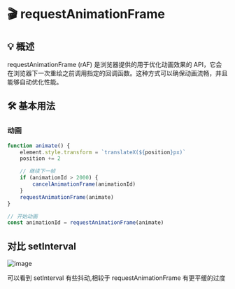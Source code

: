 # 🎬 requestAnimationFrame

## 💡 概述

requestAnimationFrame (rAF) 是浏览器提供的用于优化动画效果的 API，它会在浏览器下一次重绘之前调用指定的回调函数。这种方式可以确保动画流畅，并且能够自动优化性能。

## 🛠️ 基本用法

### 动画

```javascript
function animate() {
    element.style.transform = `translateX(${position}px)`
    position += 2

    // 继续下一帧
    if (animationId > 2000) {
        cancelAnimationFrame(animationId)
    }
    requestAnimationFrame(animate)
}

// 开始动画
const animationId = requestAnimationFrame(animate)
```

## 对比 setInterval

![image](https://raw.githubusercontent.com/patty-yang/pic/img/test/requestAnimationFrame.gif)

可以看到 setInterval 有些抖动,相较于 requestAnimationFrame 有更平缓的过度

